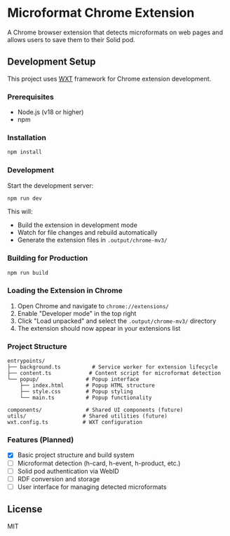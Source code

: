 # Microformat Chrome Extension

A Chrome browser extension that detects microformats on web pages and allows users to save them to their Solid pod.

## Development Setup

This project uses [WXT](https://wxt.dev/) framework for Chrome extension development.

### Prerequisites

- Node.js (v18 or higher)
- npm

### Installation

```bash
npm install
```

### Development

Start the development server:

```bash
npm run dev
```

This will:
- Build the extension in development mode
- Watch for file changes and rebuild automatically
- Generate the extension files in `.output/chrome-mv3/`

### Building for Production

```bash
npm run build
```

### Loading the Extension in Chrome

1. Open Chrome and navigate to `chrome://extensions/`
2. Enable "Developer mode" in the top right
3. Click "Load unpacked" and select the `.output/chrome-mv3/` directory
4. The extension should now appear in your extensions list

### Project Structure

```
entrypoints/
├── background.ts          # Service worker for extension lifecycle
├── content.ts            # Content script for microformat detection
└── popup/               # Popup interface
    ├── index.html       # Popup HTML structure
    ├── style.css        # Popup styling
    └── main.ts          # Popup functionality

components/              # Shared UI components (future)
utils/                  # Shared utilities (future)
wxt.config.ts           # WXT configuration
```

### Features (Planned)

- [x] Basic project structure and build system
- [ ] Microformat detection (h-card, h-event, h-product, etc.)
- [ ] Solid pod authentication via WebID
- [ ] RDF conversion and storage
- [ ] User interface for managing detected microformats

## License

MIT